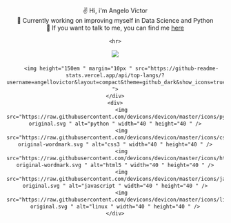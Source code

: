 <div align="center">
    ✌️ Hi, i'm Angelo Victor </br>
    🤖 Currently working on improving myself in Data Science and Python </br>
    👀 If you want to talk to me, you can find me <a href="https://www.linkedin.com/in/angelo-victor/ " target="_blank ">here</a>



    <hr>
<div>
        <img height="150em " margin="10px " src="https://github-readme-stats.vercel.app/api?username=angellovictor&show_icons=true&theme=github_dark&show_icons=true&hide_border=true&count_private=true ">

        <img height="150em " margin="10px " src="https://github-readme-stats.vercel.app/api/top-langs/?username=angellovictor&layout=compact&theme=github_dark&show_icons=true&hide_border=true&langs_count=8 ">
    </div>
    <div>
        <img src="https://raw.githubusercontent.com/devicons/devicon/master/icons/python/python-original.svg " alt="python " width="40 " height="40 " />
        <img src="https://raw.githubusercontent.com/devicons/devicon/master/icons/css3/css3-original-wordmark.svg " alt="css3 " width="40 " height="40 " />
        <img src="https://raw.githubusercontent.com/devicons/devicon/master/icons/html5/html5-original-wordmark.svg " alt="html5 " width="40 " height="40 " />
        <img src="https://raw.githubusercontent.com/devicons/devicon/master/icons/javascript/javascript-original.svg " alt="javascript " width="40 " height="40 " />
        <img src="https://raw.githubusercontent.com/devicons/devicon/master/icons/linux/linux-original.svg " alt="linux " width="40 " height="40 " />
    </div>

</div>

